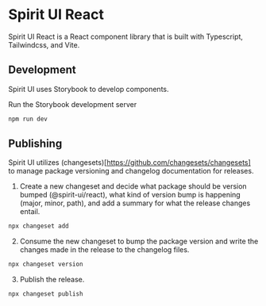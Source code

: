 # Spirit UI React

Spirit UI React is a React component library that is built with Typescript, Tailwindcss, and Vite.

## Development

Spirit UI uses Storybook to develop components.

Run the Storybook development server

```bash
npm run dev
```

## Publishing

Spirit UI utilizes (changesets)[https://github.com/changesets/changesets] to manage package versioning and changelog documentation for releases.

1. Create a new changeset and decide what package should be version bumped (@spirit-ui/react), what kind of version bump is happening (major, minor, path), and add a summary for what the release changes entail.

```bash
npx changeset add
```

2. Consume the new changeset to bump the package version and write the changes made in the release to the changelog files.

```bash
npx changeset version
```

3. Publish the release.

```bash
npx changeset publish
```
